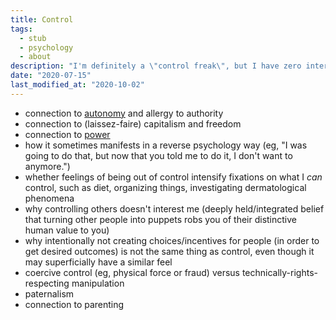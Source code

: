 ```yaml
---
title: Control
tags:
  - stub
  - psychology
  - about
description: "I'm definitely a \"control freak\", but I have zero interest in controlling others."
date: "2020-07-15"
last_modified_at: "2020-10-02"
---
```


* connection to [autonomy](/autonomy/) and allergy to authority
* connection to (laissez-faire) capitalism and freedom
* connection to [power](/power/)
* how it sometimes manifests in a reverse psychology way (eg, "I was going to do that, but now that you told me to do it, I don't want to anymore.")
* whether feelings of being out of control intensify fixations on what I _can_ control, such as diet, organizing things, investigating dermatological phenomena
* why controlling others doesn't interest me (deeply held/integrated belief that turning other people into puppets robs you of their distinctive human value to you)
* why intentionally not creating choices/incentives for people (in order to get desired outcomes) is not the same thing as control, even though it may superficially have a similar feel
* coercive control (eg, physical force or fraud) versus technically-rights-respecting manipulation
* paternalism
* connection to parenting
